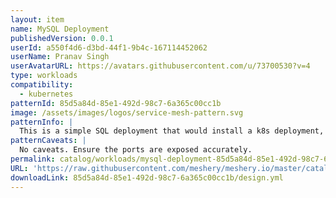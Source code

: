 ```yaml
---
layout: item
name: MySQL Deployment
publishedVersion: 0.0.1
userId: a550f4d6-d3bd-44f1-9b4c-167114452062
userName: Pranav Singh
userAvatarURL: https://avatars.githubusercontent.com/u/73700530?v=4
type: workloads
compatibility:
  - kubernetes
patternId: 85d5a84d-85e1-492d-98c7-6a365c00cc1b
image: /assets/images/logos/service-mesh-pattern.svg
patternInfo: |
  This is a simple SQL deployment that would install a k8s deployment, volume and a service.
patternCaveats: |
  No caveats. Ensure the ports are exposed accurately.
permalink: catalog/workloads/mysql-deployment-85d5a84d-85e1-492d-98c7-6a365c00cc1b.html
URL: 'https://raw.githubusercontent.com/meshery/meshery.io/master/catalog/85d5a84d-85e1-492d-98c7-6a365c00cc1b/0.0.1/design.yml'
downloadLink: 85d5a84d-85e1-492d-98c7-6a365c00cc1b/design.yml
---
```

